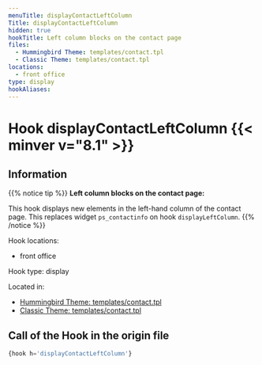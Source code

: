 ```yaml
---
menuTitle: displayContactLeftColumn
Title: displayContactLeftColumn
hidden: true
hookTitle: Left column blocks on the contact page
files:
  - Hummingbird Theme: templates/contact.tpl
  - Classic Theme: templates/contact.tpl
locations:
  - front office
type: display
hookAliases:
---
```


# Hook displayContactLeftColumn {{< minver v="8.1" >}}

## Information

{{% notice tip %}}
**Left column blocks on the contact page:** 

This hook displays new elements in the left-hand column of the contact page.
This replaces widget `ps_contactinfo` on hook `displayLeftColumn`.
{{% /notice %}}

Hook locations: 
  - front office

Hook type: display

Located in: 
  - [Hummingbird Theme: templates/contact.tpl](https://github.com/PrestaShop/hummingbird/blob/develop/templates/contact.tpl)
  - [Classic Theme: templates/contact.tpl](https://github.com/PrestaShop/classic-theme/blob/develop/templates/contact.tpl)

## Call of the Hook in the origin file

```php
{hook h='displayContactLeftColumn'}
```